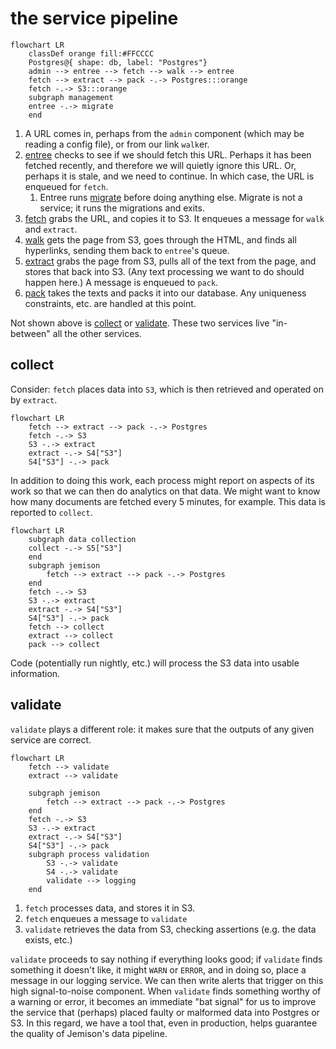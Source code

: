# the service pipeline

```mermaid
flowchart LR     
    classDef orange fill:#FFCCCC
    Postgres@{ shape: db, label: "Postgres"}
    admin --> entree --> fetch --> walk --> entree 
    fetch --> extract --> pack -.-> Postgres:::orange
    fetch -.-> S3:::orange
    subgraph management
    entree -.-> migrate
    end
```


1. A URL comes in, perhaps from the `admin` component (which may be reading a config file), or from our link `walk`er.
2. [entree](entree.md) checks to see if we should fetch this URL. Perhaps it has been fetched recently, and therefore we will quietly ignore this URL. Or, perhaps it is stale, and we need to continue. In which case, the URL is enqueued for `fetch`.
      1. Entree runs [migrate](migrate.md) before doing anything else. Migrate is not a service; it runs the migrations and exits. 
3. [fetch](fetch.md) grabs the URL, and copies it to S3. It enqueues a message for `walk` and `extract`.
4. [walk](walk.md) gets the page from S3, goes through the HTML, and finds all hyperlinks, sending them back to `entree`'s queue.
5. [extract](extract.md) grabs the page from S3, pulls all of the text from the page, and stores that back into S3. (Any text processing we want to do should happen here.) A message is enqueued to `pack`.
6. [pack](pack.md) takes the texts and packs it into our database. Any uniqueness constraints, etc. are handled at this point.

Not shown above is [collect](collect.md) or [validate](validate.md). These two services live "in-between" all the other services.

## collect

Consider: `fetch` places data into `S3`, which is then retrieved and operated on by `extract`.

```mermaid
flowchart LR     
    fetch --> extract --> pack -.-> Postgres
    fetch -.-> S3
    S3 -.-> extract
    extract -.-> S4["S3"]
    S4["S3"] -.-> pack
```

In addition to doing this work, each process might report on aspects of its work so that we can then do analytics on that data. We might want to know how many documents are fetched every 5 minutes, for example. This data is reported to `collect`.


```mermaid
flowchart LR
    subgraph data collection
    collect -.-> S5["S3"]
    end
    subgraph jemison
        fetch --> extract --> pack -.-> Postgres
    end
    fetch -.-> S3
    S3 -.-> extract
    extract -.-> S4["S3"]
    S4["S3"] -.-> pack
    fetch --> collect
    extract --> collect
    pack --> collect
```

Code (potentially run nightly, etc.) will process the S3 data into usable information.

## validate

`validate` plays a different role: it makes sure that the outputs of any given service are correct.

```mermaid
flowchart LR
    fetch --> validate
    extract --> validate
    
    subgraph jemison
        fetch --> extract --> pack -.-> Postgres
    end
    fetch -.-> S3
    S3 -.-> extract
    extract -.-> S4["S3"]
    S4["S3"] -.-> pack
    subgraph process validation
        S3 -.-> validate
        S4 -.-> validate
        validate --> logging
    end
```

1. `fetch` processes data, and stores it in S3.
2. `fetch` enqueues a message to `validate`
3. `validate` retrieves the data from S3, checking assertions (e.g. the data exists, etc.)

`validate` proceeds to say nothing if everything looks good; if `validate` finds something it doesn't like, it might `WARN` or `ERROR`, and in doing so, place a message in our logging service. We can then write alerts that trigger on this high signal-to-noise component. When `validate` finds something worthy of a warning or error, it becomes an immediate "bat signal" for us to improve the service that (perhaps) placed faulty or malformed data into Postgres or S3. In this regard, we have a tool that, even in production, helps guarantee the quality of Jemison's data pipeline.